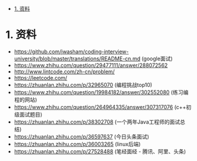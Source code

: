

<!-- TOC -->

- [1. 资料](#1-资料)

<!-- /TOC -->

# 1. 资料

* https://github.com/jwasham/coding-interview-university/blob/master/translations/README-cn.md (google面试)
* https://www.zhihu.com/question/29477111/answer/288072562
* http://www.lintcode.com/zh-cn/problem/
* https://leetcode.com/
* https://zhuanlan.zhihu.com/p/32965070 (编程挑战top10)
* https://www.zhihu.com/question/19984182/answer/302552080 (练习编程的网站)
* https://www.zhihu.com/question/264964335/answer/307317076 (c++初级面试题目)
* https://zhuanlan.zhihu.com/p/38302708 (一个两年Java工程师的面试总结)
* https://zhuanlan.zhihu.com/p/36597637 (今日头条面试)
* https://zhuanlan.zhihu.com/p/36003265 (linux后端)
* https://zhuanlan.zhihu.com/p/27528488 (笔经面经 - 腾讯、阿里、头条)
